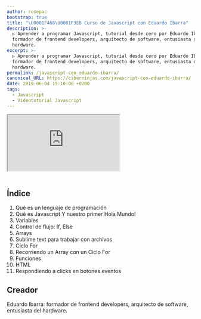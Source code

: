 ```yaml
---
author: rosepac
bootstrap: true
title: "\U0001F468‍\U0001F3EB Curso de Javascript con Eduardo Ibarra"
description: >-
  ▷ Aprender a programar Javascript, tutorial desde cero por Eduardo Ibarra:
  formador de frontend developers, arquitecto de software, entusiasta del
  hardware.
excerpt: >-
  ▷ Aprender a programar Javascript, tutorial desde cero por Eduardo Ibarra:
  formador de frontend developers, arquitecto de software, entusiasta del
  hardware.
permalink: /javascript-con-eduardo-ibarra/
canonical_URL: https://ciberninjas.com/javascript-con-eduardo-ibarra/
date: 2019-06-04 15:10:00 +0200
tags:
  - Javascript
  - Videotutorial Javascript
---
```


<div class="embed-responsive embed-responsive-16by9">
  <iframe class="embed-responsive-item" src="https://www.youtube-nocookie.com/embed/videoseries?list=PLTlBeKQnFKtIU7Ap4jNX513lI1bC9m01X" allowfullscreen></iframe>
</div><br/>

## Índice

1. Qué es un lenguaje de programación
2. Qué es Javascript Y nuestro primer Hola Mundo\!
3. Variables
4. Control de flujo: If, Else
5. Arrays
6. Sublime text para trabajar con archivos
7. Ciclo For
8. Recorriendo un Array con un Ciclo For
9. Funciones
10. HTML
11. Respondiendo a clicks en botones eventos

## Creador

Eduardo Ibarra: formador de frontend developers, arquitecto de software, entusiasta del hardware.
